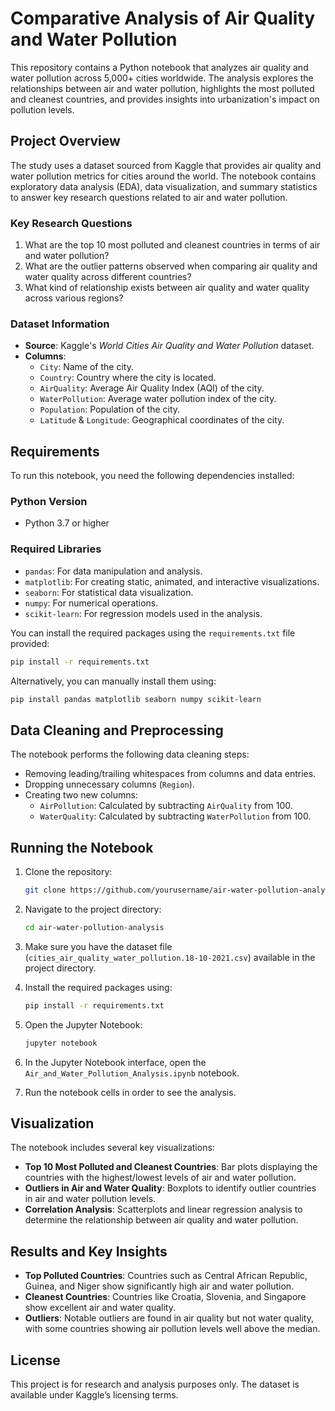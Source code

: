 # Comparative Analysis of Air Quality and Water Pollution

This repository contains a Python notebook that analyzes air quality and water pollution across 5,000+ cities worldwide. The analysis explores the relationships between air and water pollution, highlights the most polluted and cleanest countries, and provides insights into urbanization's impact on pollution levels.

## Project Overview

The study uses a dataset sourced from Kaggle that provides air quality and water pollution metrics for cities around the world. The notebook contains exploratory data analysis (EDA), data visualization, and summary statistics to answer key research questions related to air and water pollution.

### Key Research Questions
1. What are the top 10 most polluted and cleanest countries in terms of air and water pollution?
2. What are the outlier patterns observed when comparing air quality and water quality across different countries?
3. What kind of relationship exists between air quality and water quality across various regions?

### Dataset Information
- **Source**: Kaggle's *World Cities Air Quality and Water Pollution* dataset.
- **Columns**:
  - `City`: Name of the city.
  - `Country`: Country where the city is located.
  - `AirQuality`: Average Air Quality Index (AQI) of the city.
  - `WaterPollution`: Average water pollution index of the city.
  - `Population`: Population of the city.
  - `Latitude` & `Longitude`: Geographical coordinates of the city.

## Requirements

To run this notebook, you need the following dependencies installed:

### Python Version
- Python 3.7 or higher

### Required Libraries
- `pandas`: For data manipulation and analysis.
- `matplotlib`: For creating static, animated, and interactive visualizations.
- `seaborn`: For statistical data visualization.
- `numpy`: For numerical operations.
- `scikit-learn`: For regression models used in the analysis.

You can install the required packages using the `requirements.txt` file provided:

```bash
pip install -r requirements.txt
```

Alternatively, you can manually install them using:

```bash
pip install pandas matplotlib seaborn numpy scikit-learn
```

## Data Cleaning and Preprocessing

The notebook performs the following data cleaning steps:
- Removing leading/trailing whitespaces from columns and data entries.
- Dropping unnecessary columns (`Region`).
- Creating two new columns:
  - `AirPollution`: Calculated by subtracting `AirQuality` from 100.
  - `WaterQuality`: Calculated by subtracting `WaterPollution` from 100.

## Running the Notebook

1. Clone the repository:
   ```bash
   git clone https://github.com/yourusername/air-water-pollution-analysis.git
   ```

2. Navigate to the project directory:
   ```bash
   cd air-water-pollution-analysis
   ```

3. Make sure you have the dataset file (`cities_air_quality_water_pollution.18-10-2021.csv`) available in the project directory.

4. Install the required packages using:
   ```bash
   pip install -r requirements.txt
   ```

5. Open the Jupyter Notebook:
   ```bash
   jupyter notebook
   ```

6. In the Jupyter Notebook interface, open the `Air_and_Water_Pollution_Analysis.ipynb` notebook.

7. Run the notebook cells in order to see the analysis.

## Visualization

The notebook includes several key visualizations:
- **Top 10 Most Polluted and Cleanest Countries**: Bar plots displaying the countries with the highest/lowest levels of air and water pollution.
- **Outliers in Air and Water Quality**: Boxplots to identify outlier countries in air and water pollution levels.
- **Correlation Analysis**: Scatterplots and linear regression analysis to determine the relationship between air quality and water pollution.

## Results and Key Insights

- **Top Polluted Countries**: Countries such as Central African Republic, Guinea, and Niger show significantly high air and water pollution.
- **Cleanest Countries**: Countries like Croatia, Slovenia, and Singapore show excellent air and water quality.
- **Outliers**: Notable outliers are found in air quality but not water quality, with some countries showing air pollution levels well above the median.

## License

This project is for research and analysis purposes only. The dataset is available under Kaggle’s licensing terms.

